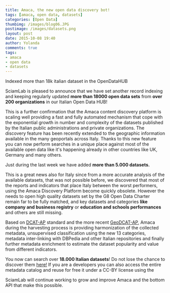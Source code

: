 ```yaml
---
title: Amaca, the new open data discovery bot!
tags: [amaca, open data, datasets]
categories: [Open Data]
thumbimg: /images/blog06.JPG
postimage: /images/datasets.png
layout: post
date: 2015-10-08 19:40
author: Yolanda
comments: true
tags:
- amaca
- open data
- datasets
---
```


Indexed more than 18k italian dataset in the OpenDataHUB


SciamLab is pleased to announce that we have set another record indexing and keeping regularly updated **more than 18000 open data sets** from **over 200 organizations** in our Italian Open Data HUB!

This is a further confirmation that the Amaca content discovery platform is scaling well providing a fast and fully automated mechanism that cope with the exponential growth in number and complexity of the datasets published by the Italian public administrations and private organizations. The discovery feature has been recently extended to the geographic information available in the many geoportals across Italy. Thanks to this new feature you can now perform searches in a unique place against most of the available open data like it's happening already in other countries like UK, Germany and many others.

Just during the last week we have added **more than 5.000 datasets.**

This is a great news also for Italy since from a more accurate analysis of the available datasets, that was not possible before, we discovered that most of the reports and indicators that place Italy between the worst performers, using the Amaca Discovery Platform become quickly obsolete.  However the needs to open high quality datasets set by the G8 Open Data Charter remain far to be fully matched, and key datasets and categories **like company and business registry** or **education and schools performances** and others are still missing.

Based on [DCAT-AP](https://joinup.ec.europa.eu/asset/dcat_application_profile/asset_release/dcat-application-profile-data-portals-europe-final#download-links) standard and the more recent [GeoDCAT-AP](https://joinup.ec.europa.eu/node/139283), Amaca during the harvesting process is providing harmonization of the collected metadata, unsupervised classification using the new 13 categories, metadata inter-linking with DBPedia and other Italian repositories and finally further metadata enrichment to estimate the dataset popularity and value from different indicators.


You now can search over **18.000 Italian datasets**! Do not lose the chance to discover them [here!](http://www.sciamlab.com/opendatahub/)
If you are a developers you can also access the entire metadata catalog and reuse for free it under a CC-BY license using the  

SciamLab will continue working to grow and improve Amaca and the bottom API that make this possible.
